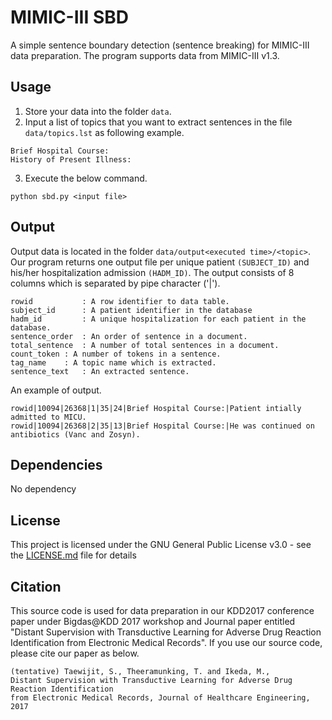 # MIMIC-III SBD

A simple sentence boundary detection (sentence breaking) for MIMIC-III data preparation. The program supports data from MIMIC-III v1.3.

## Usage

1. Store your data into the folder `data`. 
2. Input a list of topics that you want to extract sentences in the file `data/topics.lst` as following example.
```
Brief Hospital Course:
History of Present Illness:
```
3. Execute the below command.

```
python sbd.py <input file>
```

## Output

Output data is located in the folder `data/output<executed time>/<topic>`.
Our program returns one output file per unique patient `(SUBJECT_ID)` and his/her hospitalization admission `(HADM_ID)`. 
The output consists of 8 columns which is separated by pipe character ('|').

```
rowid           : A row identifier to data table.
subject_id      : A patient identifier in the database
hadm_id         : A unique hospitalization for each patient in the database.
sentence_order	: An order of sentence in a document.
total_sentence	: A number of total sentences in a document.
count_token	: A number of tokens in a sentence.
tag_name	: A topic name which is extracted.
sentence_text   : An extracted sentence.
```

An example of output.

```
rowid|10094|26368|1|35|24|Brief Hospital Course:|Patient intially admitted to MICU.
rowid|10094|26368|2|35|13|Brief Hospital Course:|He was continued on antibiotics (Vanc and Zosyn).
```


## Dependencies

No dependency



## License

This project is licensed under the GNU General Public License v3.0 - see the [LICENSE.md](LICENSE.md) file for details


## Citation

This source code is used for data preparation in our KDD2017 conference paper under Bigdas@KDD 2017 workshop and Journal paper entitled "Distant Supervision with Transductive Learning for Adverse Drug Reaction Identification from Electronic Medical Records". If you use our source code, please cite our paper as below.

```
(tentative) Taewijit, S., Theeramunking, T. and Ikeda, M., 
Distant Supervision with Transductive Learning for Adverse Drug Reaction Identification 
from Electronic Medical Records, Journal of Healthcare Engineering, 2017
```


